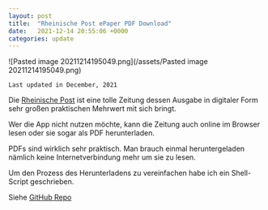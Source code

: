 ```yaml
---
layout: post
title:  "Rheinische Post ePaper PDF Download"
date:   2021-12-14 20:55:06 +0000
categories: update
---
```


![Pasted image 20211214195049.png](/assets/Pasted image 20211214195049.png)

`Last updated in December, 2021`

Die [Rheinische Post](https://rp-online.de) ist eine tolle Zeitung dessen Ausgabe in digitaler Form sehr großen praktischen Mehrwert mit sich bringt.

Wer die App nicht nutzen möchte, kann die Zeitung auch online im Browser lesen oder sie sogar als PDF herunterladen.

PDFs sind wirklich sehr praktisch. Man brauch einmal heruntergeladen nämlich keine Internetverbindung mehr um sie zu lesen.

Um den Prozess des Herunterladens zu vereinfachen habe ich ein Shell-Script geschrieben.

Siehe [GitHub Repo](https://github.com/stefan736/rheinische-post-pdf-downloader/)